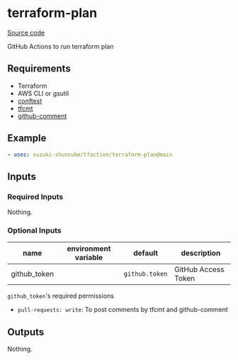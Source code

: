 # terraform-plan

[Source code](https://github.com/suzuki-shunsuke/tfaction/tree/main/terraform-plan)

GitHub Actions to run terraform plan

## Requirements

* Terraform
* AWS CLI or gsutil
* [conftest](https://www.conftest.dev/)
* [tfcmt](https://github.com/suzuki-shunsuke/tfcmt)
* [github-comment](https://github.com/suzuki-shunsuke/github-comment)

## Example

```yaml
- uses: suzuki-shunsuke/tfaction/terraform-plan@main
```

## Inputs

### Required Inputs

Nothing.

### Optional Inputs

name | environment variable | default | description
--- | --- | --- | ---
github_token | | `github.token` | GitHub Access Token

`github_token`'s required permissions

* `pull-requests: write`: To post comments by tfcmt and github-comment

## Outputs

Nothing.
